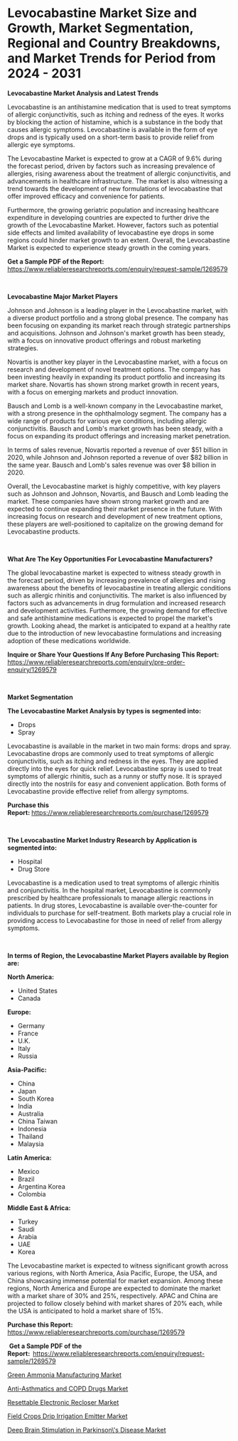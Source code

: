 <p><h1>Levocabastine Market Size and Growth, Market Segmentation, Regional and Country Breakdowns, and Market Trends for Period from 2024 -  2031</h1></p><p><strong>Levocabastine Market Analysis and Latest Trends</strong></p>
<p><p>Levocabastine is an antihistamine medication that is used to treat symptoms of allergic conjunctivitis, such as itching and redness of the eyes. It works by blocking the action of histamine, which is a substance in the body that causes allergic symptoms. Levocabastine is available in the form of eye drops and is typically used on a short-term basis to provide relief from allergic eye symptoms.</p><p>The Levocabastine Market is expected to grow at a CAGR of 9.6% during the forecast period, driven by factors such as increasing prevalence of allergies, rising awareness about the treatment of allergic conjunctivitis, and advancements in healthcare infrastructure. The market is also witnessing a trend towards the development of new formulations of levocabastine that offer improved efficacy and convenience for patients.</p><p>Furthermore, the growing geriatric population and increasing healthcare expenditure in developing countries are expected to further drive the growth of the Levocabastine Market. However, factors such as potential side effects and limited availability of levocabastine eye drops in some regions could hinder market growth to an extent. Overall, the Levocabastine Market is expected to experience steady growth in the coming years.</p></p>
<p><strong>Get a Sample PDF of the Report:&nbsp;</strong> <a href="https://www.reliableresearchreports.com/enquiry/request-sample/1269579">https://www.reliableresearchreports.com/enquiry/request-sample/1269579</a></p>
<p>&nbsp;</p>
<p><strong>Levocabastine Major Market Players</strong></p>
<p><p>Johnson and Johnson is a leading player in the Levocabastine market, with a diverse product portfolio and a strong global presence. The company has been focusing on expanding its market reach through strategic partnerships and acquisitions. Johnson and Johnson's market growth has been steady, with a focus on innovative product offerings and robust marketing strategies.</p><p>Novartis is another key player in the Levocabastine market, with a focus on research and development of novel treatment options. The company has been investing heavily in expanding its product portfolio and increasing its market share. Novartis has shown strong market growth in recent years, with a focus on emerging markets and product innovation.</p><p>Bausch and Lomb is a well-known company in the Levocabastine market, with a strong presence in the ophthalmology segment. The company has a wide range of products for various eye conditions, including allergic conjunctivitis. Bausch and Lomb's market growth has been steady, with a focus on expanding its product offerings and increasing market penetration.</p><p>In terms of sales revenue, Novartis reported a revenue of over $51 billion in 2020, while Johnson and Johnson reported a revenue of over $82 billion in the same year. Bausch and Lomb's sales revenue was over $8 billion in 2020.</p><p>Overall, the Levocabastine market is highly competitive, with key players such as Johnson and Johnson, Novartis, and Bausch and Lomb leading the market. These companies have shown strong market growth and are expected to continue expanding their market presence in the future. With increasing focus on research and development of new treatment options, these players are well-positioned to capitalize on the growing demand for Levocabastine products.</p></p>
<p>&nbsp;</p>
<p><strong>What Are The Key Opportunities For Levocabastine Manufacturers?</strong></p>
<p><p>The global levocabastine market is expected to witness steady growth in the forecast period, driven by increasing prevalence of allergies and rising awareness about the benefits of levocabastine in treating allergic conditions such as allergic rhinitis and conjunctivitis. The market is also influenced by factors such as advancements in drug formulation and increased research and development activities. Furthermore, the growing demand for effective and safe antihistamine medications is expected to propel the market's growth. Looking ahead, the market is anticipated to expand at a healthy rate due to the introduction of new levocabastine formulations and increasing adoption of these medications worldwide.</p></p>
<p><strong>Inquire or Share Your Questions If Any Before Purchasing This Report:</strong> <a href="https://www.reliableresearchreports.com/enquiry/pre-order-enquiry/1269579">https://www.reliableresearchreports.com/enquiry/pre-order-enquiry/1269579</a></p>
<p>&nbsp;</p>
<p><strong>Market Segmentation</strong></p>
<p><strong>The Levocabastine Market Analysis by types is segmented into:</strong></p>
<p><ul><li>Drops</li><li>Spray</li></ul></p>
<p><p>Levocabastine is available in the market in two main forms: drops and spray. Levocabastine drops are commonly used to treat symptoms of allergic conjunctivitis, such as itching and redness in the eyes. They are applied directly into the eyes for quick relief. Levocabastine spray is used to treat symptoms of allergic rhinitis, such as a runny or stuffy nose. It is sprayed directly into the nostrils for easy and convenient application. Both forms of Levocabastine provide effective relief from allergy symptoms.</p></p>
<p><strong>Purchase this Report:&nbsp;</strong><a href="https://www.reliableresearchreports.com/purchase/1269579">https://www.reliableresearchreports.com/purchase/1269579</a></p>
<p>&nbsp;</p>
<p><strong>The Levocabastine Market Industry Research by Application is segmented into:</strong></p>
<p><ul><li>Hospital</li><li>Drug Store</li></ul></p>
<p><p>Levocabastine is a medication used to treat symptoms of allergic rhinitis and conjunctivitis. In the hospital market, Levocabastine is commonly prescribed by healthcare professionals to manage allergic reactions in patients. In drug stores, Levocabastine is available over-the-counter for individuals to purchase for self-treatment. Both markets play a crucial role in providing access to Levocabastine for those in need of relief from allergy symptoms.</p></p>
<p>&nbsp;</p>
<p><strong>In terms of Region, the Levocabastine Market Players available by Region are:</strong></p>
<p>
    <p> <strong> North America: </strong>
        <ul>
            <li>United States</li>
            <li>Canada</li>
        </ul>
        </p> 
    <p> <strong> Europe: </strong>
        <ul>
            <li>Germany</li>
            <li>France</li>
            <li>U.K.</li>
            <li>Italy</li>
            <li>Russia</li>
        </ul>
        </p> 
    <p> <strong> Asia-Pacific: </strong>
        <ul>
            <li>China</li>
            <li>Japan</li>
            <li>South Korea</li>
            <li>India</li>
            <li>Australia</li>
            <li>China Taiwan</li>
            <li>Indonesia</li>
            <li>Thailand</li>
            <li>Malaysia</li>
        </ul>
        </p> 
    <p> <strong> Latin America: </strong>
        <ul>
            <li>Mexico</li>
            <li>Brazil</li>
            <li>Argentina Korea</li>
            <li>Colombia</li>
        </ul>
        </p> 
    <p> <strong> Middle East & Africa: </strong>
        <ul>
            <li>Turkey</li>
            <li>Saudi</li>
            <li>Arabia</li>
            <li>UAE</li>
            <li>Korea</li>
        </ul>
    </p>
    </p>
<p><p>The Levocabastine market is expected to witness significant growth across various regions, with North America, Asia Pacific, Europe, the USA, and China showcasing immense potential for market expansion. Among these regions, North America and Europe are expected to dominate the market with a market share of 30% and 25%, respectively. APAC and China are projected to follow closely behind with market shares of 20% each, while the USA is anticipated to hold a market share of 15%.</p></p>
<p><strong>Purchase this Report: </strong><a href="https://www.reliableresearchreports.com/purchase/1269579">https://www.reliableresearchreports.com/purchase/1269579</a></p>
<p>&nbsp;<strong>Get a Sample PDF of the Report:&nbsp;&nbsp;</strong><a href="https://www.reliableresearchreports.com/enquiry/request-sample/1269579">https://www.reliableresearchreports.com/enquiry/request-sample/1269579</a></p>
<p><strong></strong></p>
<p><p><a href="https://github.com/NorbertYates/Market-Research-Report-List-3/blob/main/green-ammonia-manufacturing-market.md">Green Ammonia Manufacturing Market</a></p><p><a href="https://issuu.com/reportprime-2/docs/anti-asthmatics-and-copd-drugs-market-size-2030.pp">Anti-Asthmatics and COPD Drugs Market</a></p><p><a href="https://github.com/prosalinda88/Market-Research-Report-List-3/blob/main/resettable-electronic-recloser-market.md">Resettable Electronic Recloser Market</a></p><p><a href="https://github.com/globismark/Market-Research-Report-List-2/blob/main/field-crops-drip-irrigation-emitter-market.md">Field Crops Drip Irrigation Emitter Market</a></p><p><a href="https://issuu.com/reportprime-2/docs/deep-brain-stimulation-in-parkinsons-disease-marke">Deep Brain Stimulation in Parkinson\'s Disease Market</a></p></p>